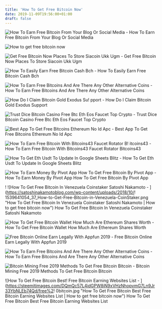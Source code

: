 ```yaml
---
title: 'How To Get Free Bitcoin Now'
date: 2019-11-09T19:56:00+01:00
draft: false
---
```


![How To Earn Free Bitcoin From Your Blog Or Social Media - ](https://i1.wp.com/thetotalentrepreneurs.com/wp-content/uploads/2017/02/How-to-Earn-Free-Bitcoin-from-Your-blog-or-Social-Media-Bitcoin-Affiliate-Program.png?fit=1324%2C512&ssl=1 "How To Earn Free Bitcoin From Your Blog Or Social Media | How to get free bitcoin now") How To Earn Free Bitcoin From Your Blog Or Social Media

![How to get free bitcoin now](https://satoshinakamotoblog.com/wp-content/uploads/2018/10/1539641054_37_How-to-Get-Free-Bitcoin-in-Venezuela-CoinStaker.png "How to get free bitcoin now") 

![Get Free Bitcoin Now Places To Store Siacoin Ukk Ugm - ](https://cdn-images-1.medium.com/max/1600/1*cLc5jM3xHHbF1b4SaaDNQg.png "Get Free Bitcoin Now Places To Store Siacoin Ukk Ugm | How to get free bitc!   oin now") Get Free Bitcoin Now Places To Store Siacoin Ukk Ugm

![How To Easily Earn Free Bitcoin Cash Bch - ](https://beingtricks.com/wp-content/uploads/2017/08/unocoin-bcc.png "How To Easily Earn Free Bitcoin Cash Bch | How to get free bitcoin now") How To Easily Earn Free Bitcoin Cash Bch

![How To Earn Free Bitcoins And Are There Any Other Alternative Coins - ](https://qph.fs.quoracdn.net/main-qimg-d787534f536ee216311b0bcd81277e9e "How To Earn Free Bitcoins And Are There Any Other Alternative Coins | How to get free bitcoin now") How To Earn Free Bitcoins And Are There Any Other Alternative Coins

![How Do I Claim Bitcoin Gold Exodus Su!   pport - ](https://d33v4339jhl8k0.cloudfront.net/docs/assets/59907929042863033a1bf144/images/5d1e7e332c7d3a5cd38eb19d/file-xRVqGQQrP5.png "How Do I Claim Bitcoin Gold Exodus Support | !   How to get free bitcoin now") How Do I Claim Bitcoin Gold Exodus Support

![Trust Dice Bitcoin Casino Free Btc Eth Eos Faucet Top Crypto - ](https://trustdice.win/static/media/usdt.6060e2ba.jpeg "Trust Dice Bitcoin Casino Free Btc Eth Eos Faucet Top Crypto | How to get free bitcoin now") Trust Dice Bitcoin Casino Free Btc Eth Eos Faucet Top Crypto

![Best App To Get Free Bitcoins Ethereum No Id Apc - ](https://i.ytimg.com/vi/tlAkZDOJEb4/maxresdefault.jpg "Best App To Get Free Bitcoins Ethereum No Id Apc | How to get free bitcoin now") Best App To Get Free Bitcoins Ethereum No Id Apc

![How To Earn Free Bitcoin With Bitcoins43 Faucet Rotator B!   itcoins43 - ](https://www.bitcoins43.com/wp-content/uploads/2015/03/Bitcoins43-Get-free-bitcoin-now-Open-faucet-in-new-window-1024x545.png "How To Earn Free Bitcoin With Bitcoins43 Faucet Rotator Bitcoins43 | How to get free bitcoin now") How To Earn Free Bitcoin With Bitcoins43 Faucet Rotator Bitcoins43

![How To Get Eth Usdt To Update In Google Sheets Blitz - ](https://www.nxter.org/wp-content/uploads/2018/02/jelurida-4YFN.png "How To Get Eth Usdt To Update In Google Sheets Blitz | How to get free bitcoin now") How To Get Eth Usdt To Update In Google Sheets Blitz

![How To Earn Money By Pivot App How To Get Free Bitcoin By Pivot App - ](https://i2.wp.com/www.insutricks.com/wp-content/uploads/2018/10/Pivot-earn-free-bitcoins.png?fit=253%2C463&ssl=1 "How To Earn Money By Pivot App How To Get Free Bitcoin By Pivot App | How to get free bitcoin now") How To Earn Money By Pivot App How To Get Free Bitcoin By Pivot App

! ![How To Get Free Bitcoin In Venezuela Coinstaker Satoshi Nakamoto - ](https://satoshinakamotoblog.com/wp-content/uploads/2018/10/!   1539641054_37_How-to-Get-Free-Bitcoin-in-Venezuela-CoinStaker.png "How To Get Free Bitcoin In Venezuela Coinstaker Satoshi Nakamoto | How to get free bitcoin now") How To Get Free Bitcoin In Venezuela Coinstaker Satoshi Nakamoto

![How To Get Free Bitcoin Wallet How Much Are Ethereum Shares Worth - ](https://qph.fs.quoracdn.net/main-qimg-b2806c9da72604079211cc8bdb552a0b "How To Get Free Bitcoin Wallet How Much Are Ethereum Shares Worth | How to get free bitcoin now") How To Get Free Bitcoin Wallet How Much Are Ethereum Shares Worth

![Free Bitcoin Online Earn Legally With Appfun 2019 - ](https://appfun.io/img/screens/bitcoin/how-to-get-free-bitcoin-now.jpg "Free Bitcoin Online Earn Legally With Appfun 2019 | How to get free bit!   coin now") Free Bitcoin Online Earn Legally With Appfun 2019

![How To Earn Free Bitcoins And Are There Any Other Alternative Coins - ](https://qph.fs.quoracdn.net/main-qimg-e6e472dca63fc17835c02cae6360a186 "How To Earn Free Bitcoins And Are There Any Other Alternative Coins | How to get free bitcoin now") How To Earn Free Bitcoins And Are There Any Other Alternative Coins

![Bitcoin Mining Free 2019 Methods To Get Free Bitcoin Bitcoin - ](https://upcrypto.org/wp-content/uploads/2019/06/bitcoin-mining-free-2019-how-to-get-free-bitcoin-bitcoin-miner-480x330.jpg "Bitcoin Mining Free 2019 Methods To Get Free Bitcoin Bitcoin | How to get free bitcoin now") Bitcoin Mining Free 2019 Methods To Get Free Bitcoin Bitcoin

![How To Get Free Bitcoin Best!    Free Bitcoin Earning Websites List - ](https://steemitimages.com/DQmQc57L4idGPW8iN9xVHzNhopvmG7Ln9Jr33YbNLEb74Qd/free%2!   0bitcoin.jpg "How To Get Free Bitcoin Best Free Bitcoin Earning Websites List | How to get free bitcoin now") How To Get Free Bitcoin Best Free Bitcoin Earning Websites List